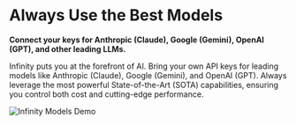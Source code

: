 # Always Use the Best Models

**Connect your keys for Anthropic (Claude), Google (Gemini), OpenAI (GPT), and other leading LLMs.**

Infinity puts you at the forefront of AI. Bring your own API keys for leading models like Anthropic (Claude), Google (Gemini), and OpenAI (GPT). Always leverage the most powerful State-of-the-Art (SOTA) capabilities, ensuring you control both cost and cutting-edge performance.

![Infinity Models Demo](https://storage.googleapis.com/infinity_public_images/docs/assets/clines-models-hifi-3_compress.webp)
